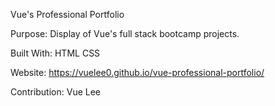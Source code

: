 Vue's Professional Portfolio

Purpose:
Display of Vue's full stack bootcamp projects.

Built With:
HTML
CSS

Website:
https://vuelee0.github.io/vue-professional-portfolio/

Contribution:
Vue Lee